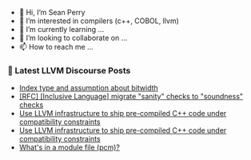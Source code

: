 - 👋 Hi, I’m Sean Perry
- 👀 I’m interested in compilers (c++, COBOL, llvm)
- 🌱 I’m currently learning ...
- 💞️ I’m looking to collaborate on ...
- 📫 How to reach me ...

<!---
s66perry/s66perry is a ✨ special ✨ repository because its `README.md` (this file) appears on your GitHub profile.
You can click the Preview link to take a look at your changes.
--->
### 📕 Latest LLVM Discourse Posts

<!-- DISCOURSE-LLVM:START -->
- [Index type and assumption about bitwidth](https://discourse.llvm.org/t/index-type-and-assumption-about-bitwidth/88287#post_14)
- [[RFC] [Inclusive Language] migrate &quot;sanity&quot; checks to &quot;soundness&quot; checks](https://discourse.llvm.org/t/rfc-inclusive-language-migrate-sanity-checks-to-soundness-checks/88192#post_17)
- [Use LLVM infrastructure to ship pre-compiled C++ code under compatibility constraints](https://discourse.llvm.org/t/use-llvm-infrastructure-to-ship-pre-compiled-c-code-under-compatibility-constraints/88336#post_5)
- [Use LLVM infrastructure to ship pre-compiled C++ code under compatibility constraints](https://discourse.llvm.org/t/use-llvm-infrastructure-to-ship-pre-compiled-c-code-under-compatibility-constraints/88336#post_4)
- [What&#39;s in a module file &lpar;pcm&rpar;?](https://discourse.llvm.org/t/whats-in-a-module-file-pcm/88319#post_8)
<!-- DISCOURSE-LLVM:END -->
